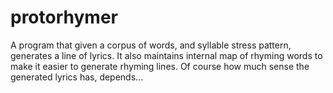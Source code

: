 # protorhymer
A program that given a corpus of words, and syllable stress pattern, generates a line of lyrics. 
It also maintains internal map of rhyming words to make it easier to generate rhyming lines.
Of course how much sense the generated lyrics has, depends...
